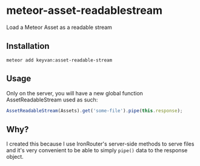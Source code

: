 # meteor-asset-readablestream
Load a Meteor Asset as a readable stream

## Installation

`meteor add keyvan:asset-readable-stream`

## Usage

Only on the server, you will have a new global function AssetReadableStream used as such:

```javascript
AssetReadableStream(Assets).get('some-file').pipe(this.response);
```

## Why?

I created this because I use IronRouter's server-side methods to serve files and it's very convenient to be able to simply `pipe()` data to the response object.

